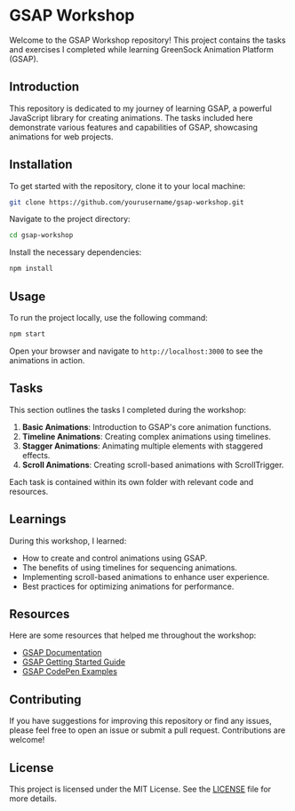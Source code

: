 

# GSAP Workshop

Welcome to the GSAP Workshop repository! This project contains the tasks and exercises I completed while learning GreenSock Animation Platform (GSAP).

## Introduction

This repository is dedicated to my journey of learning GSAP, a powerful JavaScript library for creating animations. The tasks included here demonstrate various features and capabilities of GSAP, showcasing animations for web projects.

## Installation

To get started with the repository, clone it to your local machine:

```bash
git clone https://github.com/yourusername/gsap-workshop.git
```

Navigate to the project directory:

```bash
cd gsap-workshop
```

Install the necessary dependencies:

```bash
npm install
```

## Usage

To run the project locally, use the following command:

```bash
npm start
```

Open your browser and navigate to `http://localhost:3000` to see the animations in action.

## Tasks

This section outlines the tasks I completed during the workshop:

1. **Basic Animations**: Introduction to GSAP's core animation functions.
2. **Timeline Animations**: Creating complex animations using timelines.
3. **Stagger Animations**: Animating multiple elements with staggered effects.
4. **Scroll Animations**: Creating scroll-based animations with ScrollTrigger.

Each task is contained within its own folder with relevant code and resources.

## Learnings

During this workshop, I learned:

- How to create and control animations using GSAP.
- The benefits of using timelines for sequencing animations.
- Implementing scroll-based animations to enhance user experience.
- Best practices for optimizing animations for performance.

## Resources

Here are some resources that helped me throughout the workshop:

- [GSAP Documentation](https://greensock.com/docs/)
- [GSAP Getting Started Guide](https://greensock.com/get-started/)
- [GSAP CodePen Examples](https://codepen.io/collection/knirbh)

## Contributing

If you have suggestions for improving this repository or find any issues, please feel free to open an issue or submit a pull request. Contributions are welcome!

## License

This project is licensed under the MIT License. See the [LICENSE](LICENSE) file for more details.